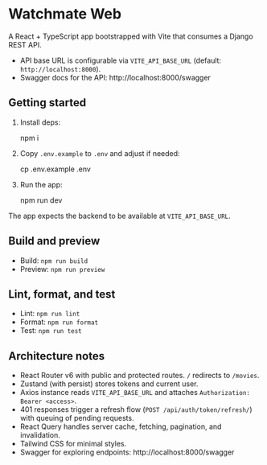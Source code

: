 # Watchmate Web

A React + TypeScript app bootstrapped with Vite that consumes a Django REST API.

- API base URL is configurable via `VITE_API_BASE_URL` (default: `http://localhost:8000`).
- Swagger docs for the API: http://localhost:8000/swagger

## Getting started

1. Install deps:

   npm i

2. Copy `.env.example` to `.env` and adjust if needed:

   cp .env.example .env

3. Run the app:

   npm run dev

The app expects the backend to be available at `VITE_API_BASE_URL`.

## Build and preview

- Build: `npm run build`
- Preview: `npm run preview`

## Lint, format, and test

- Lint: `npm run lint`
- Format: `npm run format`
- Test: `npm run test`

## Architecture notes

- React Router v6 with public and protected routes. `/` redirects to `/movies`.
- Zustand (with persist) stores tokens and current user.
- Axios instance reads `VITE_API_BASE_URL` and attaches `Authorization: Bearer <access>`.
- 401 responses trigger a refresh flow (`POST /api/auth/token/refresh/`) with queuing of pending requests.
- React Query handles server cache, fetching, pagination, and invalidation.
- Tailwind CSS for minimal styles.
- Swagger for exploring endpoints: http://localhost:8000/swagger

